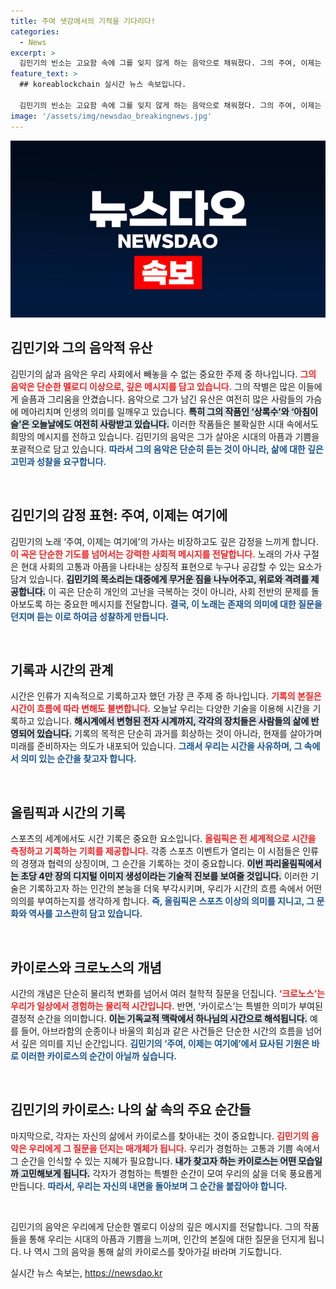 ```yaml
---
title: 주여 샛강에서의 기적을 기다리다!
categories:
  - News
excerpt: >
  김민기의 빈소는 고요함 속에 그를 잊지 않게 하는 음악으로 채워졌다. 그의 주여, 이제는 여기에는 우리 사회의 아픔을 돌아보게 하는 질문을 던진다. 시간의 흐름 속에서도 남겨진 노래는 여전히 우리의 마음속에 간직된다.
feature_text: >
  ## koreablockchain 실시간 뉴스 속보입니다.

  김민기의 빈소는 고요함 속에 그를 잊지 않게 하는 음악으로 채워졌다. 그의 주여, 이제는 여기에는 우리 사회의 아픔을 돌아보게 하는 질문을 던진다. 시간의 흐름 속에서도 남겨진 노래는 여전히 우리의 마음속에 간직된다.
image: '/assets/img/newsdao_breakingnews.jpg'
---
```


<p><img src="/assets/img/newsdao_breakingnews.jpg" alt="koreablockchain 속보" /></p>

<h2 data-ke-size="size26">김민기와 그의 음악적 유산</h2>

<p data-ke-size="size16"></p>김민기의 삶과 음악은 우리 사회에서 빼놓을 수 없는 중요한 주제 중 하나입니다. <b><span style="color: #ee2323;">그의 음악은 단순한 멜로디 이상으로, 깊은 메시지를 담고 있습니다.</span></b>  그의 작별은 많은 이들에게 슬픔과 그리움을 안겼습니다. 음악으로 그가 남긴 유산은 여전히 많은 사람들의 가슴에 메아리치며 인생의 의미를 일깨우고 있습니다. <b><span style="background-color: #21538527;">특히 그의 작품인 ‘상록수’와 ‘아침이슬’은 오늘날에도 여전히 사랑받고 있습니다.</span></b>  이러한 작품들은 불확실한 시대 속에서도 희망의 메시지를 전하고 있습니다. 김민기의 음악은 그가 살아온 시대의 아픔과 기쁨을 포괄적으로 담고 있습니다. <b><span style="color: #1a5490;">따라서 그의 음악은 단순히 듣는 것이 아니라, 삶에 대한 깊은 고민과 성찰을 요구합니다.</span></b>

<p data-ke-size="size16">&nbsp;</p>

<h2 data-ke-size="size26">김민기의 감정 표현: 주여, 이제는 여기에</h2>

<p data-ke-size="size16"></p>김민기의 노래 ‘주여, 이제는 여기에’의 가사는 비장하고도 깊은 감정을 느끼게 합니다. <b><span style="color: #ee2323;">이 곡은 단순한 기도를 넘어서는 강력한 사회적 메시지를 전달합니다.</span></b>  노래의 가사 구절은 현대 사회의 고통과 아픔을 나타내는 상징적 표현으로 누구나 공감할 수 있는 요소가 담겨 있습니다. <b><span style="background-color: #21538527;">김민기의 목소리는 대중에게 무거운 짐을 나누어주고, 위로와 격려를 제공합니다.</span></b>  이 곡은 단순히 개인의 고난을 극복하는 것이 아니라, 사회 전반의 문제를 돌아보도록 하는 중요한 메시지를 전달합니다. <b><span style="color: #1a5490;">결국, 이 노래는 존재의 의미에 대한 질문을 던지며 듣는 이로 하여금 성찰하게 만듭니다.</span></b>

<p data-ke-size="size16">&nbsp;</p>

<h2 data-ke-size="size26">기록과 시간의 관계</h2>

<p data-ke-size="size16"></p>시간은 인류가 지속적으로 기록하고자 했던 가장 큰 주제 중 하나입니다. <b><span style="color: #ee2323;">기록의 본질은 시간이 흐름에 따라 변해도 불변합니다.</span></b> 오늘날 우리는 다양한 기술을 이용해 시간을 기록하고 있습니다. <b><span style="background-color: #21538527;">해시계에서 변형된 전자 시계까지, 각각의 장치들은 사람들의 삶에 반영되어 있습니다.</span></b> 기록의 목적은 단순히 과거를 회상하는 것이 아니라, 현재를 살아가며 미래를 준비하자는 의도가 내포되어 있습니다. <b><span style="color: #1a5490;">그래서 우리는 시간을 사유하며, 그 속에서 의미 있는 순간을 찾고자 합니다.</span></b>

<p data-ke-size="size16">&nbsp;</p>

<h2 data-ke-size="size26">올림픽과 시간의 기록</h2>

<p data-ke-size="size16"></p>스포츠의 세계에서도 시간 기록은 중요한 요소입니다. <b><span style="color: #ee2323;">올림픽은 전 세계적으로 시간을 측정하고 기록하는 기회를 제공합니다.</span></b>  각종 스포츠 이벤트가 열리는 이 시점들은 인류의 경쟁과 협력의 상징이며, 그 순간을 기록하는 것이 중요합니다. <b><span style="background-color: #21538527;">이번 파리올림픽에서는 초당 4만 장의 디지털 이미지 생성이라는 기술적 진보를 보여줄 것입니다.</span></b>  이러한 기술은 기록하고자 하는 인간의 본능을 더욱 부각시키며, 우리가 시간의 흐름 속에서 어떤 의의를 부여하는지를 생각하게 합니다. <b><span style="color: #1a5490;">즉, 올림픽은 스포츠 이상의 의미를 지니고, 그 문화와 역사를 고스란히 담고 있습니다.</span></b>

<p data-ke-size="size16">&nbsp;</p>

<h2 data-ke-size="size26">카이로스와 크로노스의 개념</h2>

<p data-ke-size="size16"></p>시간의 개념은 단순히 물리적 변화를 넘어서 여러 철학적 질문을 던집니다. <b><span style="color: #ee2323;">‘크로노스’는 우리가 일상에서 경험하는 물리적 시간입니다.</span></b>  반면, ‘카이로스’는 특별한 의미가 부여된 결정적 순간을 의미합니다. <b><span style="background-color: #21538527;">이는 기독교적 맥락에서 하나님의 시간으로 해석됩니다.</span></b>  예를 들어, 아브라함의 순종이나 바울의 회심과 같은 사건들은 단순한 시간의 흐름을 넘어서 깊은 의미를 지닌 순간입니다. <b><span style="color: #1a5490;">김민기의 ‘주여, 이제는 여기에’에서 묘사된 기원은 바로 이러한 카이로스의 순간이 아닐까 싶습니다.</span></b>

<p data-ke-size="size16">&nbsp;</p>

<h2 data-ke-size="size26">김민기의 카이로스: 나의 삶 속의 주요 순간들</h2>

<p data-ke-size="size16"></p>마지막으로, 각자는 자신의 삶에서 카이로스를 찾아내는 것이 중요합니다. <b><span style="color: #ee2323;">김민기의 음악은 우리에게 그 질문을 던지는 매개체가 됩니다.</span></b>  우리가 경험하는 고통과 기쁨 속에서 그 순간을 인식할 수 있는 지혜가 필요합니다. <b><span style="background-color: #21538527;">내가 찾고자 하는 카이로스는 어떤 모습일까 고민해보게 됩니다.</span></b>  각자가 경험하는 특별한 순간이 모여 우리의 삶을 더욱 풍요롭게 만듭니다. <b><span style="color: #1a5490;">따라서, 우리는 자신의 내면을 돌아보며 그 순간을 붙잡아야 합니다.</span></b>

<p data-ke-size="size16">&nbsp;</p>

<p>김민기의 음악은 우리에게 단순한 멜로디 이상의 깊은 메시지를 전달합니다. 그의 작품들을 통해 우리는 시대의 아픔과 기쁨을 느끼며, 인간의 본질에 대한 질문을 던지게 됩니다. 나 역시 그의 음악을 통해 삶의 카이로스를 찾아가길 바라며 기도합니다. </p>
실시간 뉴스 속보는, <a href="https://newsdao.kr" rel="dofollow">https://newsdao.kr</a>


